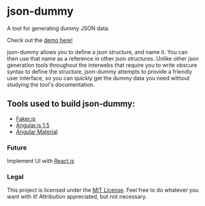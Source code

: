 # json-dummy
A tool for generating dummy JSON data.

Check out the [demo here!](http://joselee.github.io/json-dummy)

json-dummy allows you to define a json structure, and name it. You can then use that name as a reference in other json structures. Unlike other json generation tools throughout the interwebs that require you to write obscure syntax to define the structure, json-dummy attempts to provide a friendly user interface, so you can quickly get the dummy data you need without studying the tool's documentation.

## Tools used to build json-dummy:
- [Faker.js](http://marak.com/faker.js/)
- [Angular.js 1.5](http://angularjs.org)
- [Angular Material](https://material.angularjs.org/latest/)

### Future
Implement UI with [React.js](https://facebook.github.io/react/)

### Legal
This project is licensed under the [MIT License](https://opensource.org/licenses/MIT). Feel free to do whatever you want with it! Attribution appreciated, but not necessary.
